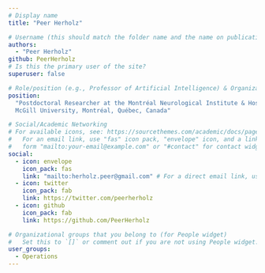 ```yaml
---
# Display name
title: "Peer Herholz"

# Username (this should match the folder name and the name on publications)
authors:
  - "Peer Herholz"
github: PeerHerholz
# Is this the primary user of the site?
superuser: false

# Role/position (e.g., Professor of Artificial Intelligence) & Organizations/Affiliations
position:
  "Postdoctoral Researcher at the Montréal Neurological Institute & Hospital,
  McGill University, Montréal, Québec, Canada"

# Social/Academic Networking
# For available icons, see: https://sourcethemes.com/academic/docs/page-builder/#icons
#   For an email link, use "fas" icon pack, "envelope" icon, and a link in the
#   form "mailto:your-email@example.com" or "#contact" for contact widget.
social:
  - icon: envelope
    icon_pack: fas
    link: "mailto:herholz.peer@gmail.com" # For a direct email link, use "mailto:test@example.org".
  - icon: twitter
    icon_pack: fab
    link: https://twitter.com/peerherholz
  - icon: github
    icon_pack: fab
    link: https://github.com/PeerHerholz

# Organizational groups that you belong to (for People widget)
#   Set this to `[]` or comment out if you are not using People widget.
user_groups:
  - Operations
---
```

